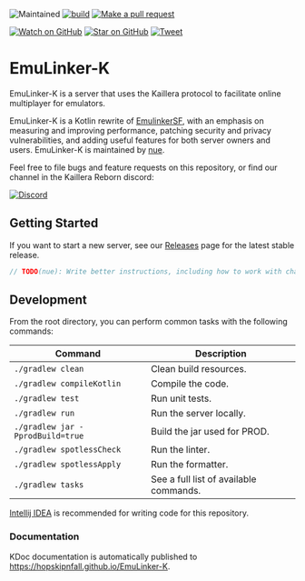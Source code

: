 ![Maintained][maintained-badge]
[![build](https://github.com/hopskipnfall/EmuLinker-K/actions/workflows/gradle.yml/badge.svg)](https://github.com/hopskipnfall/EmuLinker-K/actions/workflows/maven.yml)
[![Make a pull request][prs-badge]][prs]

[![Watch on GitHub][github-watch-badge]][github-watch]
[![Star on GitHub][github-star-badge]][github-star]
[![Tweet][twitter-badge]][twitter]

# EmuLinker-K

EmuLinker-K is a server that uses the Kaillera protocol to facilitate online multiplayer for emulators.

EmuLinker-K is a Kotlin rewrite of [EmulinkerSF](https://github.com/God-Weapon/EmuLinkerSF), with an emphasis on measuring and improving performance, patching security and privacy vulnerabilities, and adding useful features for both server owners and users.  EmuLinker-K is maintained by [nue](https://twitter.com/6kRt62r2zvKp5Rh).

Feel free to file bugs and feature requests on this repository, or find our channel in the Kaillera Reborn discord: 

[![Discord](https://img.shields.io/badge/Discord-%235865F2.svg?style=for-the-badge&logo=discord&logoColor=white)](https://discord.gg/MqZEph388c)

## Getting Started

If you want to start a new server, see our [Releases](https://github.com/hopskipnfall/EmuLinker-K/releases/latest) page for the latest stable release.

```kt
// TODO(nue): Write better instructions, including how to work with charsets.
```

## Development

From the root directory, you can perform common tasks with the following commands:

| Command                          | Description                            |
|----------------------------------|----------------------------------------|
| `./gradlew clean`                | Clean build resources.                 |
| `./gradlew compileKotlin`        | Compile the code.                      |
| `./gradlew test`                 | Run unit tests.                        |
| `./gradlew run`                  | Run the server locally.                |
| `./gradlew jar -PprodBuild=true` | Build the jar used for PROD.           |
| `./gradlew spotlessCheck`        | Run the linter.                        |
| `./gradlew spotlessApply`        | Run the formatter.                     |
| `./gradlew tasks`                | See a full list of available commands. |

[Intellij IDEA](https://www.jetbrains.com/idea/download) is recommended for writing code for this repository. 

### Documentation

KDoc documentation is automatically published to https://hopskipnfall.github.io/EmuLinker-K.

[prs-badge]: https://img.shields.io/badge/PRs-welcome-brightgreen.svg?style=flat-square
[prs]: http://makeapullrequest.com
[github-watch-badge]: https://img.shields.io/github/watchers/hopskipnfall/EmuLinker-K.svg?style=social
[github-watch]: https://github.com/hopskipnfall/EmuLinker-K/watchers
[github-star-badge]: https://img.shields.io/github/stars/hopskipnfall/EmuLinker-K.svg?style=social
[github-star]: https://github.com/hopskipnfall/EmuLinker-K/stargazers
[twitter]: https://twitter.com/intent/tweet?text=https://github.com/hopskipnfall/EmuLinker-K%20%F0%9F%91%8D
[twitter-badge]: https://img.shields.io/twitter/url/https/github.com/hopskipnfall/EmuLinker-K.svg?style=social
[maintained-badge]: https://img.shields.io/badge/maintained-yes-brightgreen
